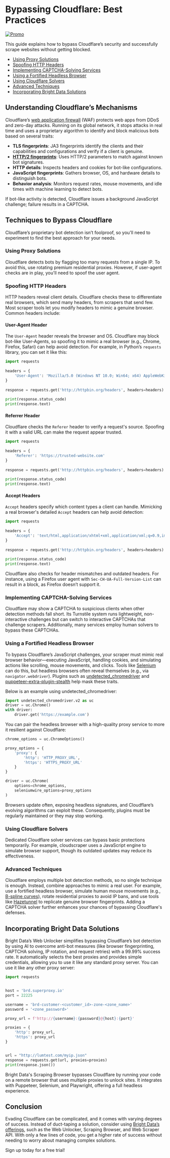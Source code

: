 # Bypassing Cloudflare: Best Practices

[![Promo](https://github.com/luminati-io/LinkedIn-Scraper/raw/main/Proxies%20and%20scrapers%20GitHub%20bonus%20banner.png)](https://brightdata.com/) 

This guide explains how to bypass Cloudflare’s security and successfully scrape websites without getting blocked.

- [Using Proxy Solutions](#using-proxy-solutions)
- [Spoofing HTTP Headers](#spoofing-http-headers)
- [Implementing CAPTCHA-Solving Services](#implementing-captcha-solving-services)
- [Using a Fortified Headless Browser](#using-a-fortified-headless-browser)
- [Using Cloudflare Solvers](#using-cloudflare-solvers)
- [Advanced Techniques](#advanced-techniques)
- [Incorporating Bright Data Solutions](#incorporating-bright-data-solutions)

## Understanding Cloudflare’s Mechanisms

Cloudflare’s [web application firewall](https://www.cloudflare.com/application-services/products/waf/) (WAF) protects web apps from DDoS and zero-day attacks. Running on its global network, it stops attacks in real time and uses a proprietary algorithm to identify and block malicious bots based on several traits:

- **TLS fingerprints**: JA3 fingerprints identify the clients and their capabilities and configurations and verify if a client is genuine.
- **[HTTP/2 fingerprints](https://www.blackhat.com/docs/eu-17/materials/eu-17-Shuster-Passive-Fingerprinting-Of-HTTP2-Clients-wp.pdf)**: Uses HTTP/2 parameters to match against known bot signatures.
- **HTTP details**: Inspects headers and cookies for bot-like configurations.
- **JavaScript fingerprints**: Gathers browser, OS, and hardware details to distinguish bots.
- **Behavior analysis**: Monitors request rates, mouse movements, and idle times with machine learning to detect bots.

If bot-like activity is detected, Cloudflare issues a background JavaScript challenge; failure results in a CAPTCHA.

## Techniques to Bypass Cloudflare

Cloudflare’s proprietary bot detection isn’t foolproof, so you'll need to experiment to find the best approach for your needs.

### Using Proxy Solutions

Cloudflare detects bots by flagging too many requests from a single IP. To avoid this, use rotating premium residential proxies. However, if user-agent checks are in play, you'll need to spoof the user agent.

### Spoofing HTTP Headers

HTTP headers reveal client details. Cloudflare checks these to differentiate real browsers, which send many headers, from scrapers that send few. Most scraper tools let you modify headers to mimic a genuine browser. Common headers include:

#### User-Agent Header

The `User-Agent` header reveals the browser and OS. Cloudflare may block bot-like User-Agents, so spoofing it to mimic a real browser (e.g., Chrome, Firefox, Safari) can help avoid detection. For example, in Python’s `requests` library, you can set it like this:

```python
import requests
 
headers = {
    'User-Agent': 'Mozilla/5.0 (Windows NT 10.0; Win64; x64) AppleWebKit/537.36 (KHTML, like Gecko) Chrome/91.0.4472.124 Safari/537.36'
}
 
response = requests.get('http://httpbin.org/headers', headers=headers)
 
print(response.status_code)
print(response.text)
```

#### Referrer Header

Cloudflare checks the `Referer` header to verify a request's source. Spoofing it with a valid URL can make the request appear trusted.

```python
import requests
 
headers = {
    'Referer': 'https://trusted-website.com'
}
 
response = requests.get('http://httpbin.org/headers', headers=headers)
 
print(response.status_code)
print(response.text)
```

#### Accept Headers

`Accept` headers specify which content types a client can handle. Mimicking a real browser's detailed `Accept` headers can help avoid detection:

```python
import requests
 
headers = {
    'Accept': 'text/html,application/xhtml+xml,application/xml;q=0.9,image/webp,*/*;q=0.8'
}
 
response = requests.get('http://httpbin.org/headers', headers=headers)
 
print(response.status_code)
print(response.text)
```

Cloudflare also checks for header mismatches and outdated headers. For instance, using a Firefox user agent with `Sec-CH-UA-Full-Version-List` can result in a block, as Firefox doesn’t support it.

### Implementing CAPTCHA-Solving Services

Cloudflare may show a CAPTCHA to suspicious clients when other detection methods fall short. Its Turnstile system runs lightweight, non-interactive challenges but can switch to interactive CAPTCHAs that challenge scrapers. Additionally, many services employ human solvers to bypass these CAPTCHAs.

### Using a Fortified Headless Browser

To bypass Cloudflare’s JavaScript challenges, your scraper must mimic real browser behavior—executing JavaScript, handling cookies, and simulating actions like scrolling, mouse movements, and clicks. Tools like [Selenium](https://www.selenium.dev/) can do this, but headless browsers often reveal themselves (e.g., via `navigator.webdriver`). Plugins such as [undetected_chromedriver](https://github.com/ultrafunkamsterdam/undetected-chromedriver) and [puppeteer-extra-plugin-stealth](https://github.com/berstend/puppeteer-extra/tree/master/packages/puppeteer-extra-plugin-stealth) help mask these traits.

Below is an example using undetected_chromedriver:

```python
import undetected_chromedriver.v2 as uc
driver = uc.Chrome()
with driver:
    driver.get('https://example.com')
```

You can pair the headless browser with a high-quality proxy service to more it resilient against Cloudflare:

```python
chrome_options = uc.ChromeOptions()

proxy_options = {
    'proxy': {
        'http': 'HTTP_PROXY_URL',
        'https': 'HTTPS_PROXY_URL'
    }
}

driver = uc.Chrome(
    options=chrome_options,
    seleniumwire_options=proxy_options
)
```

Browsers update often, exposing headless signatures, and Cloudflare’s evolving algorithms can exploit these. Consequently, plugins must be regularly maintained or they may stop working.

### Using Cloudflare Solvers

Dedicated Cloudflare solver services can bypass basic protections temporarily. For example, cloudscraper uses a JavaScript engine to simulate browser support, though its outdated updates may reduce its effectiveness.

### Advanced Techniques

Cloudflare employs multiple bot detection methods, so no single technique is enough. Instead, combine approaches to mimic a real user. For example, use a fortified headless browser, simulate human mouse movements (e.g., [B-spline curves](https://stackoverflow.com/a/48690652)), rotate residential proxies to avoid IP bans, and use tools like [Hazetunnel](https://github.com/daijro/hazetunnel) to replicate genuine browser fingerprints. Adding a CAPTCHA solver further enhances your chances of bypassing Cloudflare's defenses.

## Incorporating Bright Data Solutions

Bright Data’s Web Unlocker simplifies bypassing Cloudflare’s bot detection by using AI to overcome anti-bot measures (like browser fingerprinting, CAPTCHA solving, IP rotation, and request retries) with a 99.99% success rate. It automatically selects the best proxies and provides simple credentials, allowing you to use it like any standard proxy server. You can use it like any other proxy server:

```python
import requests


host = 'brd.superproxy.io'
port = 22225

username = 'brd-customer-<customer_id>-zone-<zone_name>'
password = '<zone_password>'

proxy_url = f'http://{username}:{password}@{host}:{port}'

proxies = {
    'http': proxy_url,
    'https': proxy_url
}


url = "http://lumtest.com/myip.json"
response = requests.get(url, proxies=proxies)
print(response.json())
```

Bright Data's Scraping Browser bypasses Cloudflare by running your code on a remote browser that uses multiple proxies to unlock sites. It integrates with Puppeteer, Selenium, and Playwright, offering a full headless experience.

## Conclusion

Evading Cloudflare can be complicated, and it comes with varying degrees of success. Instead of duct-taping a solution, consider using [Bright Data’s offerings](https://brightdata.com/products), such as the Web Unlocker, Scraping Browser, and Web Scraper API. With only a few lines of code, you get a higher rate of success without needing to worry about managing complex solutions. 

Sign up today for a free trial!